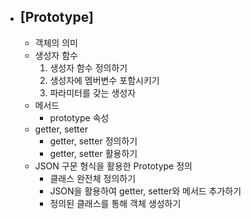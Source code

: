  * ## [Prototype]
    * 객체의 의미
    * 생성자 함수
      1. 생성자 함수 정의하기
      2. 생성자에 멤버변수 포함시키기
      3. 파라미터를 갖는 생성자
    * 메서드
      * prototype 속성 
    * getter, setter
      * getter, setter 정의하기
      * getter, setter 활용하기
    * JSON 구문 형식을 활용한 Prototype 정의
      *  클래스 완전체 정의하기
      *  JSON을 활용하여 getter, setter와 메서드 추가하기
      *  정의된 클래스를 통해 객체 생성하기